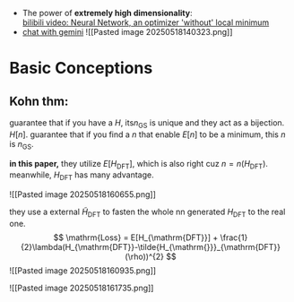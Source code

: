 
- The power of **extremely high dimensionality**:  
  [bilibili video: Neural Network, an optimizer 'without' local minimum](https://www.bilibili.com/video/BV1DP5czzESC/?spm_id_from=333.337.search-card.all.click)  
- [chat with gemini](https://g.co/gemini/share/55a66445139f) 
  ![[Pasted image 20250518140323.png]] 
# Basic Conceptions

## Kohn thm: 
guarantee that if you have a $H$, its$n_{\mathrm{GS}}$ is unique and they act as a bijection. $H[n]$. 
guarantee that if you find a $n_{\mathrm{}}$ that enable $E[n]$ to be a minimum, this $n$ is $n_{\mathrm{GS}}$. 

**in this paper,** they utilize $E[H_{\mathrm{DFT}}]$, which is also right cuz $n = n(H_{\mathrm{DFT}})$. meanwhile, $H_{\mathrm{DFT}}$ has many advantage. 

![[Pasted image 20250518160655.png]] 

they use a external $\tilde{H}_{\mathrm{DFT}}$ to fasten the whole nn generated $H_{\mathrm{DFT}}$ to the real one. 
$$
\mathrm{Loss} = E[H_{\mathrm{DFT}}] + \frac{1}{2}\lambda(H_{\mathrm{DFT}}-\tilde{H_{\mathrm{}}}_{\mathrm{DFT}}(\rho))^{2}
$$
![[Pasted image 20250518160935.png]] 


![[Pasted image 20250518161735.png]] 








